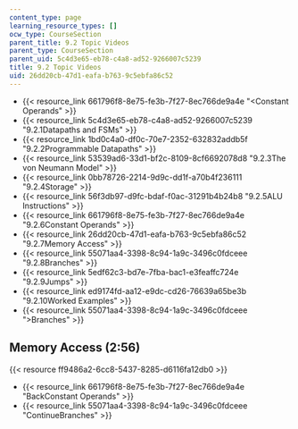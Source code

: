 ```yaml
---
content_type: page
learning_resource_types: []
ocw_type: CourseSection
parent_title: 9.2 Topic Videos
parent_type: CourseSection
parent_uid: 5c4d3e65-eb78-c4a8-ad52-9266007c5239
title: 9.2 Topic Videos
uid: 26dd20cb-47d1-eafa-b763-9c5ebfa86c52
---
```


*   {{< resource_link 661796f8-8e75-fe3b-7f27-8ec766de9a4e "\<Constant Operands" >}}
*   {{< resource_link 5c4d3e65-eb78-c4a8-ad52-9266007c5239 "9.2.1Datapaths and FSMs" >}}
*   {{< resource_link 1bd0c4a0-df0c-70e7-2352-632832addb5f "9.2.2Programmable Datapaths" >}}
*   {{< resource_link 53539ad6-33d1-bf2c-8109-8cf6692078d8 "9.2.3The von Neumann Model" >}}
*   {{< resource_link 0bb78726-2214-9d9c-dd1f-a70b4f236111 "9.2.4Storage" >}}
*   {{< resource_link 56f3db97-d9fc-bdaf-f0ac-31291b4b24b8 "9.2.5ALU Instructions" >}}
*   {{< resource_link 661796f8-8e75-fe3b-7f27-8ec766de9a4e "9.2.6Constant Operands" >}}
*   {{< resource_link 26dd20cb-47d1-eafa-b763-9c5ebfa86c52 "9.2.7Memory Access" >}}
*   {{< resource_link 55071aa4-3398-8c94-1a9c-3496c0fdceee "9.2.8Branches" >}}
*   {{< resource_link 5edf62c3-bd7e-7fba-bac1-e3feaffc724e "9.2.9Jumps" >}}
*   {{< resource_link ed9174fd-aa12-e9dc-cd26-76639a65be3b "9.2.10Worked Examples" >}}
*   {{< resource_link 55071aa4-3398-8c94-1a9c-3496c0fdceee "\>Branches" >}}

Memory Access (2:56)
--------------------

{{< resource ff9486a2-6cc8-5437-8285-d6116fa12db0 >}}

*   {{< resource_link 661796f8-8e75-fe3b-7f27-8ec766de9a4e "BackConstant Operands" >}}
*   {{< resource_link 55071aa4-3398-8c94-1a9c-3496c0fdceee "ContinueBranches" >}}